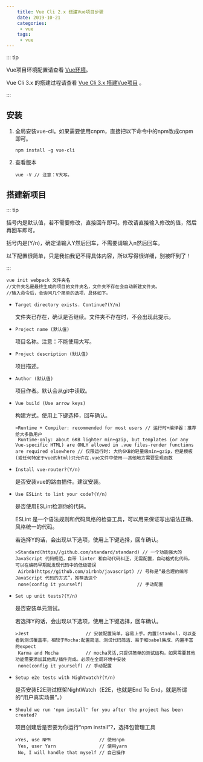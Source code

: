 ```yaml
---
    title: Vue Cli 2.x 搭建Vue项目步骤
    date: 2019-10-21
    categories:
     - vue
    tags:
     - vue
---
```


::: tip

Vue项目环境配置请查看 [Vue环境](init-project.md)。

Vue Cli 3.x 的搭建过程请查看 [Vue Cli 3.x 搭建Vue项目](vue-cli-3-4.md) 。

:::

## 安装

1. 全局安装vue-cli。如果需要使用cnpm，直接把以下命令中的npm改成cnpm即可。

    ```
    npm install -g vue-cli
    ```

1. 查看版本

    ```
    vue -V // 注意：V大写。
    ```

## 搭建新项目

::: tip

括号内是默认值，若不需要修改，直接回车即可。修改请直接输入修改的值，然后再回车即可。
 
括号内是(Y/n)，确定请输入Y然后回车，不需要请输入n然后回车。
 
以下配置很简单，只是我怕我记不得具体内容，所以写得很详细，别被吓到了！

:::

```
vue init webpack 文件夹名 
//文件夹名是最终生成的项目的文件夹名，文件夹不存在会自动新建文件夹。
//输入命令后，会询问几个简单的选项，具体如下。
```
- `Target directory exists. Continue?(Y/n)`

    文件夹已存在，确认是否继续。文件夹不存在时，不会出现此提示。
- `Project name (默认值)`

    项目名称。注意：不能使用大写。
- `Project description (默认值)`

    项目描述。
- `Author (默认值)`

    项目作者。默认会从git中读取。
- `Vue build (Use arrow keys)`

    构建方式。使用上下键选择，回车确认。

    ```
    >Runtime + Compiler: recommended for most users // 运行时+编译器：推荐给大多数用户
     Runtime-only: about 6KB lighter min+gzip, but templates (or any Vue-specific HTML) are ONLY allowed in .vue files-render functions are required elsewhere // 仅限运行时: 大约6KB的轻量级min+gzip，但是模板(或任何特定于vue的html)只允许在.vue文件中使用——其他地方需要呈现函数
    ```
- `Install vue-router?(Y/n)`

    是否安装vue的路由插件。建议安装。
- `Use ESLint to lint your code?(Y/n)`

    是否使用ESLint检测你的代码。

    ESLint 是一个语法规则和代码风格的检查工具，可以用来保证写出语法正确、风格统一的代码。

    若选择Y的话，会出现以下选项，使用上下键选择，回车确认。

    ```
    >Standard(https//github.com/standard/standard) // 一个功能强大的 JavaScript 代码规范，自带 linter 和自动代码纠正，无需配置，自动格式化代码。可以在编码早期就发现代码中的低级错误
     Airbnb(https//github.com/airbnb/javascript) // 号称是“最合理的编写 JavaScript 代码的方式”，推荐选这个
     none(config it yourself)                    // 手动配置
    ```
- `Set up unit tests?(Y/n)`

    是否安装单元测试。

    若选择Y的话，会出现以下选项，使用上下键选择，回车确认。

    ```
    >Jest                     // 安装配置简单，容易上手。内置Istanbul，可以查看到测试覆盖率，相较于Mocha:配置简洁、测试代码简洁、易于和babel集成、内置丰富的expect
     Karma and Mocha          // mocha灵活,只提供简单的测试结构，如果需要其他功能需要添加其他库/插件完成。必须在全局环境中安装
     none(config it yourself) // 手动配置
    ```
- `Setup e2e tests with Nightwatch?(Y/n)`

    是否安装E2E测试框架NightWatch（E2E，也就是End To End，就是所谓的“用户真实场景”。）
- `Should we run 'npm install' for you after the project has been created?`

    项目创建后是否要为你运行“npm install”?，选择包管理工具

    ```
    >Yes, use NPM                  // 使用npm
     Yes, user Yarn                // 使用yarn
     No, I will handle that myself // 自己操作
    ```
